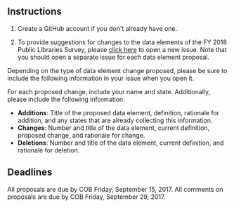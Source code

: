 ## Instructions

1. Create a GitHub account if you don't already have one.

2. To provide suggestions for changes to the data elements of the FY 2018 Public Libraries Survey, please [click here](https://github.com/IMLS/public-libraries-survey/issues/new) to open a new issue. Note that you should open a separate issue for each data element proposal. 

Depending on the type of data element change proposed, please be sure to include the following information in your issue when you open it.

For each proposed change, include your name and state. Additionally, please include the following information:
* **Additions**: Title of the proposed data element, definition, rationale for addition, and any states that are already collecting this information.   
* **Changes**: Number and title of the data element, current definition, proposed change, and rationale for change.
* **Deletions**: Number and title of the data element, current definition, and rationale for deletion.

## Deadlines
All proposals are due by COB Friday, September 15, 2017. All comments on proposals are due by COB Friday, September 29, 2017.
